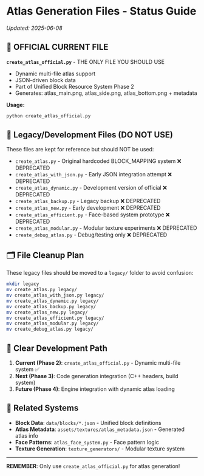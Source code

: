 # Atlas Generation Files - Status Guide
*Updated: 2025-06-08*

## 🎯 OFFICIAL CURRENT FILE

**`create_atlas_official.py`** - THE ONLY FILE YOU SHOULD USE
- Dynamic multi-file atlas support
- JSON-driven block data
- Part of Unified Block Resource System Phase 2
- Generates: atlas_main.png, atlas_side.png, atlas_bottom.png + metadata

**Usage:**
```bash
python create_atlas_official.py
```

## 📁 Legacy/Development Files (DO NOT USE)

These files are kept for reference but should NOT be used:

- `create_atlas.py` - Original hardcoded BLOCK_MAPPING system ❌ DEPRECATED
- `create_atlas_with_json.py` - Early JSON integration attempt ❌ DEPRECATED  
- `create_atlas_dynamic.py` - Development version of official ❌ DEPRECATED
- `create_atlas_backup.py` - Legacy backup ❌ DEPRECATED
- `create_atlas_new.py` - Early development ❌ DEPRECATED
- `create_atlas_efficient.py` - Face-based system prototype ❌ DEPRECATED
- `create_atlas_modular.py` - Modular texture experiments ❌ DEPRECATED
- `create_debug_atlas.py` - Debug/testing only ❌ DEPRECATED

## 🗂️ File Cleanup Plan

These legacy files should be moved to a `legacy/` folder to avoid confusion:

```bash
mkdir legacy
mv create_atlas.py legacy/
mv create_atlas_with_json.py legacy/
mv create_atlas_dynamic.py legacy/
mv create_atlas_backup.py legacy/
mv create_atlas_new.py legacy/
mv create_atlas_efficient.py legacy/
mv create_atlas_modular.py legacy/
mv create_debug_atlas.py legacy/
```

## 🎯 Clear Development Path

1. **Current (Phase 2)**: `create_atlas_official.py` - Dynamic multi-file system ✅
2. **Next (Phase 3)**: Code generation integration (C++ headers, build system)
3. **Future (Phase 4)**: Engine integration with dynamic atlas loading

## 🔄 Related Systems

- **Block Data**: `data/blocks/*.json` - Unified block definitions
- **Atlas Metadata**: `assets/textures/atlas_metadata.json` - Generated atlas info
- **Face Patterns**: `atlas_face_system.py` - Face pattern logic
- **Texture Generation**: `texture_generators/` - Modular texture system

---

**REMEMBER**: Only use `create_atlas_official.py` for atlas generation!
